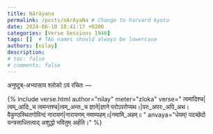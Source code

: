 ```yaml
---
title: Nārāyaṇa
permalink: /posts/nArAyaNa # Change to harvard kyoto
date: 2024-06-10 18:41:17 +0200
categories: [Verse Sessions 1946]
tags: []  # TAG names should always be lowercase
authors: [nilay]
description: 
# toc: false
# comments: false
---
```


अनुष्टुब्-अभ्यासाय श्लोको ऽयं रचितः —

<!-- Verse format -->

{% include verse.html
   author="nilay"
   meter="zloka"
   verse="
   त्वमादिश्च|त्वम्_आदिः_च त्वमन्तश्च|त्वम्_अन्तः_च ज्ञाने|ज्ञाने परोऽपरोप्यथ।|परः_अपरः_अपि_अथ।
वैकुण्ठस्थितगोविन्दं नारायणं|नारायणम् नमाम्यहम्॥|नमामि_अहम्॥
   "
   anvaya="धेयम्! पदच्छेदो यन्त्रसाधितत्वाद् अशुद्धो भवितुम् अर्हति।"
%}

